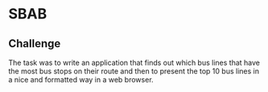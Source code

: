 # SBAB

## Challenge

The task was to write an application that finds out which bus lines that have the most bus stops on their route and then to present the top 10 bus lines in a nice and formatted way in a web browser.
